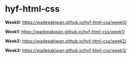 # hyf-html-css

**Week0:** https://wadeeakiwan.github.io/hyf-html-css/week0/

**Week1:** https://wadeeakiwan.github.io/hyf-html-css/week1/

**Week2:** https://wadeeakiwan.github.io/hyf-html-css/week2/

**Week3:** https://wadeeakiwan.github.io/hyf-html-css/week3/

